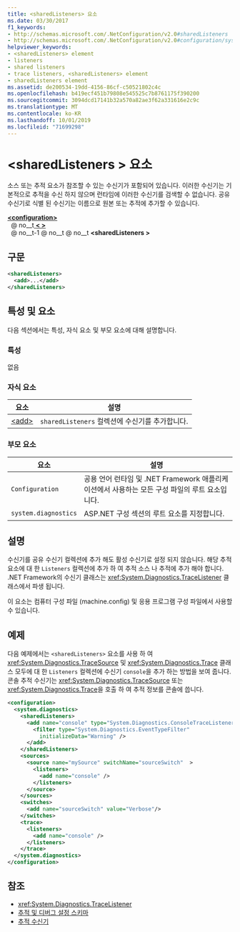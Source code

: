 ```yaml
---
title: <sharedListeners> 요소
ms.date: 03/30/2017
f1_keywords:
- http://schemas.microsoft.com/.NetConfiguration/v2.0#sharedListeners
- http://schemas.microsoft.com/.NetConfiguration/v2.0#configuration/system.diagnostics/sharedListeners
helpviewer_keywords:
- <sharedListeners> element
- listeners
- shared listeners
- trace listeners, <sharedListeners> element
- sharedListeners element
ms.assetid: de200534-19dd-4156-86cf-c50521802c4c
ms.openlocfilehash: b419ecf451b79808e545525c7b8761175f390200
ms.sourcegitcommit: 3094dcd17141b32a570a82ae3f62a331616e2c9c
ms.translationtype: MT
ms.contentlocale: ko-KR
ms.lasthandoff: 10/01/2019
ms.locfileid: "71699298"
---
```

# <a name="sharedlisteners-element"></a>\<sharedListeners > 요소
소스 또는 추적 요소가 참조할 수 있는 수신기가 포함되어 있습니다.  이러한 수신기는 기본적으로 추적을 수신 하지 않으며 런타임에 이러한 수신기를 검색할 수 없습니다. 공유 수신기로 식별 된 수신기는 이름으로 원본 또는 추적에 추가할 수 있습니다.  
  
[ **\<configuration>** ](../configuration-element.md)  
&nbsp; @ no__t[ **\< >** ](system-diagnostics-element.md)  
&nbsp; @ no__t-1 @ no__t @ no__t **\<sharedListeners >**  
  
## <a name="syntax"></a>구문  
  
```xml  
<sharedListeners>   
  <add>...</add>  
</sharedListeners>  
```  
  
## <a name="attributes-and-elements"></a>특성 및 요소  
 다음 섹션에서는 특성, 자식 요소 및 부모 요소에 대해 설명합니다.  
  
### <a name="attributes"></a>특성  
 없음  
  
### <a name="child-elements"></a>자식 요소  
  
|요소|설명|  
|-------------|-----------------|  
|[\<add>](add-element-for-listeners-for-trace.md)|`sharedListeners` 컬렉션에 수신기를 추가합니다.|  
  
### <a name="parent-elements"></a>부모 요소  
  
|요소|설명|  
|-------------|-----------------|  
|`Configuration`|공용 언어 런타임 및 .NET Framework 애플리케이션에서 사용하는 모든 구성 파일의 루트 요소입니다.|  
|`system.diagnostics`|ASP.NET 구성 섹션의 루트 요소를 지정합니다.|  
  
## <a name="remarks"></a>설명  
 수신기를 공유 수신기 컬렉션에 추가 해도 활성 수신기로 설정 되지 않습니다. 해당 추적 요소에 대 한 `Listeners` 컬렉션에 추가 하 여 추적 소스 나 추적에 추가 해야 합니다. .NET Framework의 수신기 클래스는 <xref:System.Diagnostics.TraceListener> 클래스에서 파생 됩니다.  
  
 이 요소는 컴퓨터 구성 파일 (machine.config) 및 응용 프로그램 구성 파일에서 사용할 수 있습니다.  
  
## <a name="example"></a>예제  
 다음 예제에서는 `<sharedListeners>` 요소를 사용 하 여 <xref:System.Diagnostics.TraceSource> 및 <xref:System.Diagnostics.Trace> 클래스 모두에 대 한 `Listeners` 컬렉션에 수신기 `console`을 추가 하는 방법을 보여 줍니다. 콘솔 추적 수신기는 <xref:System.Diagnostics.TraceSource> 또는 <xref:System.Diagnostics.Trace>을 호출 하 여 추적 정보를 콘솔에 씁니다.  
  
```xml  
<configuration>  
  <system.diagnostics>  
    <sharedListeners>  
      <add name="console" type="System.Diagnostics.ConsoleTraceListener" >  
        <filter type="System.Diagnostics.EventTypeFilter"  
          initializeData="Warning" />  
      </add>  
    </sharedListeners>  
    <sources>  
      <source name="mySource" switchName="sourceSwitch"  >  
        <listeners>  
          <add name="console" />  
        </listeners>  
      </source>  
    </sources>  
    <switches>  
      <add name="sourceSwitch" value="Verbose"/>  
    </switches>  
    <trace>  
      <listeners>  
        <add name="console" />  
      </listeners>  
    </trace>  
  </system.diagnostics>  
</configuration>
```  
  
## <a name="see-also"></a>참조

- <xref:System.Diagnostics.TraceListener>
- [추적 및 디버그 설정 스키마](index.md)
- [추적 수신기](../../../debug-trace-profile/trace-listeners.md)
